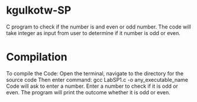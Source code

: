 # kgulkotw-SP
C program to check if the number is and even or odd number.
The code will take integer as input from user to determine if it number is odd or even.
# Compilation
To compile the Code:
Open the terminal, navigate to the directory for the source code
Then enter command:
gcc LabSP1.c -o any_executable_name
Code will ask to enter a number. Enter a number to check if it is odd or even.
The program will print the outcome whether it is odd or even.
